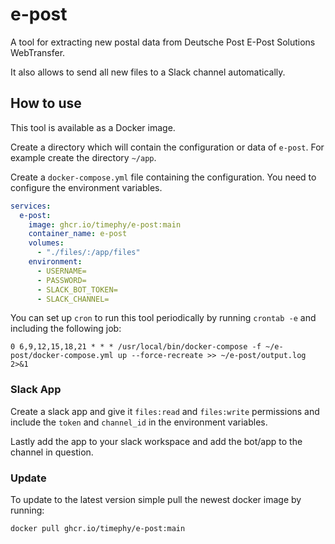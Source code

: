 # e-post

A tool for extracting new postal data from Deutsche Post E-Post Solutions WebTransfer.

It also allows to send all new files to a Slack channel automatically.

## How to use

This tool is available as a Docker image.

Create a directory which will contain the configuration or data of `e-post`.
For example create the directory `~/app`.

Create a `docker-compose.yml` file containing the configuration.
You need to configure the environment variables.

```docker-compose.yml
services:
  e-post:
    image: ghcr.io/timephy/e-post:main
    container_name: e-post
    volumes:
      - "./files/:/app/files"
    environment:
      - USERNAME=
      - PASSWORD=
      - SLACK_BOT_TOKEN=
      - SLACK_CHANNEL=
```

You can set up `cron` to run this tool periodically by running `crontab -e` and including the following job:

```crontab
0 6,9,12,15,18,21 * * * /usr/local/bin/docker-compose -f ~/e-post/docker-compose.yml up --force-recreate >> ~/e-post/output.log 2>&1
```

### Slack App

Create a slack app and give it `files:read` and `files:write` permissions and include the `token` and `channel_id` in the environment variables.

Lastly add the app to your slack workspace and add the bot/app to the channel in question.

### Update

To update to the latest version simple pull the newest docker image by running:

```bash
docker pull ghcr.io/timephy/e-post:main
```
